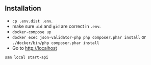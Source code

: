 ## Installation
* `cp .env.dist .env`.
* make sure `uid` and `gid` are correct in `.env`.
* `docker-compose up`
* `docker exec json-validator-php php composer.phar install` or `./docker/bin/php composer.phar install`
* Go to [http://localhost](http://localhost)

`sam local start-api`
